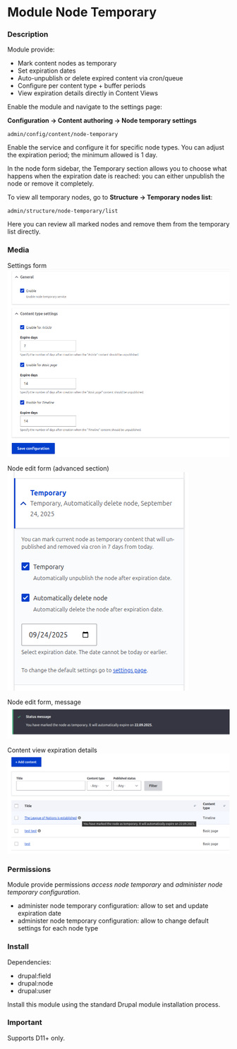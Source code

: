 # Module Node Temporary

### Description
Module provide:
- Mark content nodes as temporary
- Set expiration dates
- Auto-unpublish or delete expired content via cron/queue
- Configure per content type + buffer periods
- View expiration details directly in Content Views

Enable the module and navigate to the settings page:

**Configuration → Content authoring → Node temporary settings**

```
admin/config/content/node-temporary
```
Enable the service and configure it for specific node types. You can adjust the expiration period; the minimum allowed is 1 day.

In the node form sidebar, the Temporary section allows you to choose what happens when the expiration date is reached: you can either unpublish the node or remove it completely.

To view all temporary nodes, go to **Structure → Temporary nodes list**:

```
admin/structure/node-temporary/list
```
Here you can review all marked nodes and remove them from the temporary list directly.


### Media

Settings form
![Settings form](assets/settings_form.png)

Node edit form (advanced section)
![Node edit form](assets/node_edit_form.png)

Node edit form, message
![Node edit form](assets/message.png)

Content view expiration details
![Content view expiration details](assets/content_view_expiration_details.png)

### Permissions
Module provide permissions *access node temporary* and *administer node temporary configuration*.
- administer node temporary configuration: allow to set and update expiration date
- administer node temporary configuration: allow to change default settings for each node type

### Install
Dependencies:
- drupal:field
- drupal:node
- drupal:user

Install this module using the standard Drupal module installation process.

### Important

Supports D11+ only.
